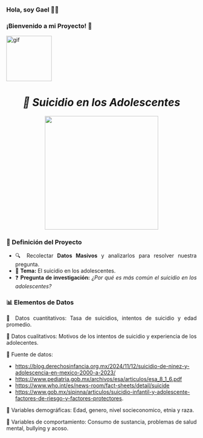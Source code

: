 ### Hola, soy Gael 👋🏻 
### ¡Bienvenido a mi Proyecto! 🫧

<img src="https://media.tenor.com/DimzPZMypFcAAAAM/laptop.gif" alt="gif" width="120" />

<div align="justify">
<h1 align="center"><em><strong>📌 Suicidio en los Adolescentes </strong></em></h1>
<p align="center">
  <img
src=https://www.fmposgrado.unam.mx/wp-content/uploads/SDM2-980x816.png width="300"/>
</p>


### 📖 Definición del Proyecto  
- 🔍 Recolectar **Datos Masivos** y analizarlos para resolver nuestra pregunta.  
- 📑 **Tema:** El suicidio en los adolescentes.  
- ❓ **Pregunta de investigación:** *¿Por qué es más común el suicidio en los adolescentes?*  

### 📊 Elementos de Datos
 🔹 Datos cuantitativos: Tasa de suicidios, intentos de suicidio y edad promedio.
 
 🔹 Datos cualitativos: Motivos de los intentos de suicidio y experiencia de los adolecentes.
 
 🔹 Fuente de datos: 
 - https://blog.derechosinfancia.org.mx/2024/11/12/suicidio-de-ninez-y-adolescencia-en-mexico-2000-a-2023/
 - https://www.pediatria.gob.mx/archivos/esa/articulos/esa_8_1_6.pdf
 - https://www.who.int/es/news-room/fact-sheets/detail/suicide
 - https://www.gob.mx/sipinna/articulos/suicidio-infantil-y-adolescente-factores-de-riesgo-y-factores-protectores.
 
 🔹 Variables demográficas: Edad, genero, nivel socieconomico, etnia y raza.  
 
 🔹 Variables de comportamiento: Consumo de sustancia, problemas de salud mental, bullying y acoso.  
</div>

